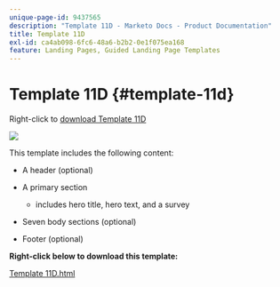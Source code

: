 ```yaml
---
unique-page-id: 9437565
description: "Template 11D - Marketo Docs - Product Documentation"
title: Template 11D
exl-id: ca4ab098-6fc6-48a6-b2b2-0e1f075ea168
feature: Landing Pages, Guided Landing Page Templates
---
```

# Template 11D {#template-11d}

Right-click to [download Template 11D](https://experienceleague.adobe.com/landing/marketo/lp-templates/template-11d.html)

![](assets/template-11d.png)

This template includes the following content:

* A header (optional)
* A primary section

  * includes hero title, hero text, and a survey

* Seven body sections (optional)
* Footer (optional)

**Right-click below to download this template:**

[Template 11D.html](https://experienceleague.adobe.com/landing/marketo/lp-templates/template-11d.html)
